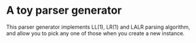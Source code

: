 # A toy parser generator

This parser generator implements LL(1), LR(1) and LALR parsing algorithm, and allow you to pick any one of those when you create a new instance.
